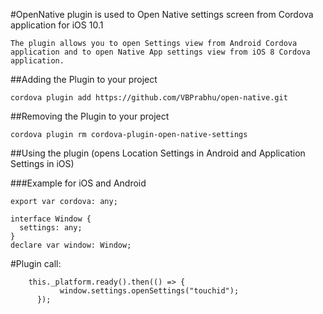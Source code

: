 #OpenNative plugin is used to Open Native settings screen from Cordova application for iOS 10.1

	The plugin allows you to open Settings view from Android Cordova application and to open Native App settings view from iOS 8 Cordova application. 

##Adding the Plugin to your project

	cordova plugin add https://github.com/VBPrabhu/open-native.git

##Removing the Plugin to your project

	cordova plugin rm cordova-plugin-open-native-settings

##Using the plugin (opens Location Settings in Android and Application Settings in iOS)

###Example for iOS and Android

	export var cordova: any;
	
	interface Window {
	  settings: any;
	}
	declare var window: Window;

#Plugin call:

	 	this._platform.ready().then(() => {
	           window.settings.openSettings("touchid");
	      });
